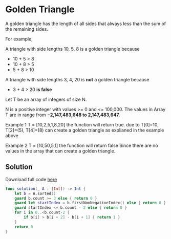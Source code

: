 # Golden Triangle

A golden triangle has the length of all sides that always less than the sum of the remaining sides.

For example,

A triangle with side lengths 10, 5, 8 is a golden triangle because
- 10 + 5 > 8
- 10 + 8 > 5
- 5 + 8 > 10

A triangle with side lengths 3, 4, 20 is **not** a golden triangle because
- 3 + 4 > 20 **is false**

Let T be an array of integers of size N.

N is a positive integer with values >= 0 and <= 100,000.
The values in Array T are in range from **−2,147,483,648 to 2,147,483,647.**

Example 1
T = [10,2,5,1,8,20]
the function will return true.
due to
T[0]=10, T[2]=(5), T[4]=(8)
can create a golden triangle as explianed in the example above

Example 2
T = [10,50,5,1]
the function will return false
Since there are no values in the array that can create a golden triangle.

## Solution

Download full code [here](solution.swift)



```swift
func solution(_ A : [Int]) -> Int {
    let b = A.sorted()
    guard b.count >= 3 else { return 0 }
    guard let startIndex = b.firstNonNegativeIndex() else { return 0 }
    guard startIndex <= b.count - 2 else { return 0 }
    for i in 0..<b.count-2 {
        if b[i] > b[i + 2] - b[i + 1] { return 1 }
    }
    return 0
}
```
